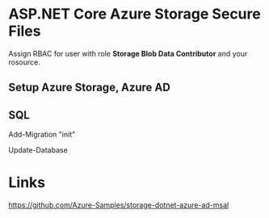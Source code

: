 # ASP.NET Core Azure Storage Secure Files

Assign RBAC for user with role **Storage Blob Data Contributor** and your rosource.

## Setup Azure Storage, Azure AD

## SQL

Add-Migration "init" 


Update-Database 

# Links

https://github.com/Azure-Samples/storage-dotnet-azure-ad-msal
